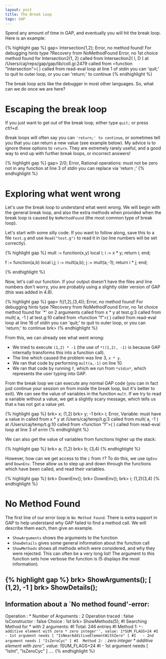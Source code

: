 ```yaml
---
layout: post
title: The Break Loop
tags: GAP
---
```


Spend any amount of time in GAP, and eventually you will hit the break loop. Here is an example:

{% highlight gap %}
gap> Intersection(1,2);
Error, no method found! For debugging hints type ?Recovery from NoMethodFound
Error, no 1st choice method found for Intersection2(1, 2) called from
Intersection2( I, D ) at /Users/caj/reps/gap/gap/lib/coll.gi:2479 called from
<function "Intersection">( <arguments> )
 called from read-eval loop at line 1 of *stdin*
you can 'quit;' to quit to outer loop, or
you can 'return;' to continue
{% endhighlight %}

The break loop acts like the debugger in most other languages. So, what can we do once we are here?

# Escaping the break loop

If you just want to get out of the break loop, either type `quit;` or press *ctrl+d*.

Break loops will often say you can `'return;' to continue`, or sometimes tell you that you can return a new value (see example below). My advice is to ignore these options to `return`. They are extremely rarely useful, and a good way to end up with further break loops, or incorrect answers!

{% highlight gap %}
gap> 2/0;
Error, Rational operations: <divisor> must not be zero
not in any function at line 3 of *stdin*
you can replace <divisor> via 'return <divisor>;'
{% endhighlight %}

# Exploring what went wrong

Let's use the break loop to understand what went wrong. We will begin with the general break loop, and also the extra methods when provided when the break loop is caused by `NoMethodFound` (the most common type of break loop).

Let's start with some silly code. If you want to follow along, save this to a file `test.g` and use `Read("test.g")` to read it in (so line numbers will be set correctly).

{% highlight gap %}
mult := function(x,y)
  local i;
	i := x * y;
	return i;
end;

f := function(a,b)
  local i,j;
	i := mult(a,b);
	j := mult(a,-1);
	return i * j;
end;

{% endhighlight %}

Now, let's call our function. If your output doesn't have the files and line numbers don't worry, you are probably using a slightly older version of GAP (this was added in 4.8).

{% highlight gap  %}
gap> f((1,2),(3,4));
Error, no method found! For debugging hints type ?Recovery from NoMethodFound
Error, no 1st choice method found for `*' on 2 arguments called from
x * y at test.g:3 called from
mult( a, -1 ) at test.g:10 called from
<function "f">( <arguments> )
 called from read-eval loop at line 16 of *stdin*
you can 'quit;' to quit to outer loop, or
you can 'return;' to continue
brk>
{% endhighlight %}

From this, we can already see what went wrong:

* We tried to execute `(1,2) * -1` (the use of `*((1,2), -1)` is because GAP internally transforms this into a function call).
* The line which caused the problem was line 3, `x * y`.
* We ran that code by performing `mult(a,-1)` on line 10.
* We ran that code by running `f`, which we run from `*stdin*`, which represents the user typing into GAP.

From the break loop we can execute any normal GAP code (you can in fact just continue your session on from inside the break loop, but it's better to exit). We can see the value of variables in the function `mult`. If we try to read a variable without a value, we get a slightly scary message, which tells us that `m` has not got a value yet.

{% highlight gap %}
brk> x;
(1,2)
brk> y;
-1
brk> i;
Error, Variable: <debug-variable-0-3> must have a value in
  <compiled or corrupted statement>  called from
x * y at /Users/caj/temp/t.g:3 called from
mult( a, -1 ) at /Users/caj/temp/t.g:10 called from
<function "f">( <arguments> )
 called from read-eval loop at line 3 of *errin*
{% endhighlight %}

We can also get the value of variables from functions higher up the stack:

{% highlight gap %}
brk> a;
(1,2)
brk> b;
(3,4)
{% endhighlight %}

However, how can we get access to the `i` from `f`? To do this, we use `UpEnv` and `DownEnv`. These allow us to step up and down through the functions which have been called, and read their variables.

{% highlight gap %}
brk> DownEnv();
brk> DownEnv();
brk> i;
(1,2)(3,4)
{% endhighlight %}

# No Method Found

The first line of our error loop is `No Method Found`. There is extra support in GAP to help understand why GAP failed to find a method call. We will describe them each, then give an example.

* `ShowArguments` shows the arguments to the function
* `ShowDetails` gives some general information about the function call
* `ShowMethods` shows all methods which were considered, and why they were rejected. This can often be a very long list! The argument to this function sets how verbose the function is (5 displays the most information).

{% highlight gap %}
brk> ShowArguments();
[ (1,2), -1 ]
brk> ShowDetails();
--------------------------------------------
Information about a `No method found'-error:
--------------------------------------------
Operation           : *
Number of Arguments : 2
Operation traced    : false
IsConstructor       : false
Choice              : 1st
brk> ShowMethods(5);
#I  Searching Method for * with 2 arguments:
#I  Total: 246 entries
#I  Method 1: ``*: additive element with zero * zero integer'', value: 1*SUM_FLAGS+24
#I   - 1st argument needs [ "IsNearAdditiveElementWithZero" ]
#I   - 2nd argument needs [ "IsZeroCyc" ]
#I  Method 2: ``*: zero integer * additive element with zero'', value: 1*SUM_FLAGS+24
#I   - 1st argument needs [ "IsInt", "IsZeroCyc" ]
....
{% endhighlight %}

